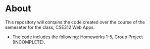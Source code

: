 # About
  This repository will contains the code created over the course of the semeseter for the class, CSE312 Web Apps. 
  - The code includes the following: Homeworks 1-5, Group Project (INCOMPLETE).
